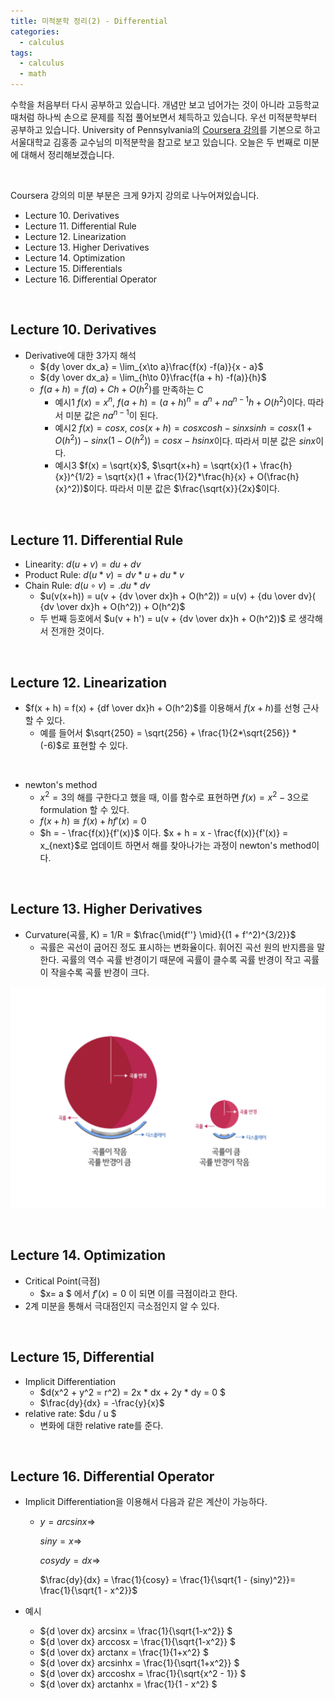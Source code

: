 ```yaml
---
title: 미적분학 정리(2) - Differential
categories:
  - calculus
tags:
  - calculus
  - math
---
```


수학을 처음부터 다시 공부하고 있습니다. 개념만 보고 넘어가는 것이 아니라 고등학교 때처럼 하나씩 손으로 문제를 직접 풀어보면서 체득하고 있습니다. 우선 미적분학부터 공부하고 있습니다. University of Pennsylvania의 [Coursera 강의](https://www.coursera.org/learn/single-variable-calculus/)를 기본으로 하고 서울대학교 김홍종 교수님의 미적분학을 참고로 보고 있습니다. 오늘은 두 번째로 미분에 대해서 정리해보겠습니다.

<br/>

Coursera 강의의 미분 부분은 크게 9가지 강의로 나누어져있습니다. 

- Lecture 10. Derivatives
- Lecture 11. Differential Rule
- Lecture 12. Linearization
- Lecture 13. Higher Derivatives
- Lecture 14. Optimization
- Lecture 15. Differentials
- Lecture 16. Differential Operator

<br/>

## Lecture 10. Derivatives

- Derivative에 대한 3가지 해석
  - ${dy \over dx_a} = \lim_{x\to a}\frac{f(x) -f(a)}{x - a}​$
  - ${dy \over dx_a} = \lim_{h\to 0}\frac{f(a + h) -f(a)}{h}​$
  - $f(a + h) = f(a) + C h + O(h^2)$를 만족하는 C
    - 예시1 $f(x) = x^{n}$, $f(a + h) = (a + h)^n = a^n + na^{n-1}h + O(h^2)$이다. 따라서 미분 값은 $na^{n-1}$이 된다.
    - 예시2 $f(x) = cosx$, $cos(x+h) = cosxcosh -sinxsinh = cosx(1 + O(h^2)) - sinx(1 - O(h^2)) = cosx - hsinx$이다. 따라서 미분 값은 $sinx$이다.
    - 예시3 $f(x) = \sqrt{x}$, $\sqrt{x+h} = \sqrt{x}(1 + \frac{h}{x})^{1/2} = \sqrt{x}(1 + \frac{1}{2}*\frac{h}{x} + O(\frac{h}{x}^2))$이다. 따라서 미분 값은 $\frac{\sqrt{x}}{2x}$이다.

<br/>

## Lecture 11. Differential Rule

- Linearity: $d(u+v) = du + dv$
- Product Rule: $d(u*v) = dv * u + du * v$
- Chain Rule: $d(u \circ v) =. du * dv ​$
  - $u(v(x+h)) = u(v + {dv \over dx}h + O(h^2)) = u(v) +  {du \over dv}( {dv \over dx}h + O(h^2)) + O(h^2) ​$
  - 두 번째 등호에서 $u(v + h') = u(v + {dv \over dx}h + O(h^2))$ 로 생각해서 전개한 것이다.

<br/>

## Lecture 12. Linearization

- $f(x + h) = f(x) + {df \over dx}h + O(h^2)​$를 이용해서 $f(x+h)​$를 선형 근사할 수 있다.
  - 예를 들어서 $\sqrt{250} = \sqrt{256} + \frac{1}{2*\sqrt{256}} * (-6)$로 표현할 수 있다.

<br/>

- newton's method
  - $x^2 = 3$의 해를 구한다고 했을 때, 이를 함수로 표현하면 $f(x) = x^2 - 3$으로 formulation 할 수 있다.
  - $f(x +h) \cong f(x) + hf'(x) = 0$
  - $h = - \frac{f(x)}{f'(x)}$ 이다. $x + h = x - \frac{f(x)}{f'(x)} = x_{next}$로 업데이트 하면서 해를 찾아나가는 과정이 newton's method이다.

<br/>

## Lecture 13. Higher Derivatives

- Curvature(곡률, K) = 1/R = $\frac{\mid{f''} \mid}{(1 + f'^2)^{3/2}}$
  - 곡률은 곡선이 굽어진 정도 표시하는 변화율이다. 휘어진 곡선 원의 반지름을 말한다. 곡률의 역수 곡률 반경이기 때문에 곡률이 클수록 곡률 반경이 작고 곡률이 작을수록 곡률 반경이 크다. 

![](/assets/images/math/curvature.png)

<br/>

## Lecture 14. Optimization

- Critical Point(극점)
  - $x= a $ 에서 $f'(x) = 0$ 이 되면 이를 극점이라고 한다.
- 2계 미분을 통해서 극대점인지 극소점인지 알 수 있다.

<br/>

## Lecture 15, Differential

- Implicit Differentiation
  - $d(x^2 + y^2 = r^2) = 2x * dx + 2y  * dy = 0 $
  - $\frac{dy}{dx} = -\frac{y}{x}​$ 
- relative rate: $du / u $
  - 변화에 대한 relative rate를 준다.

<br/>

## Lecture 16. Differential Operator

- Implicit Differentiation을 이용해서 다음과 같은 계산이 가능하다.

  - $y = arcsinx \Rightarrow$ 

    $siny = x \Rightarrow$

    $cosy dy = dx \Rightarrow$

    $\frac{dy}{dx} = \frac{1}{cosy} = \frac{1}{\sqrt{1 - (siny)^2}}=  \frac{1}{\sqrt{1 - x^2}}$

    

- 예시

  - ${d \over dx} arcsinx = \frac{1}{\sqrt{1-x^2}} ​$
  - ${d \over dx} arccosx = \frac{1}{\sqrt{1-x^2}} $
  - ${d \over dx} arctanx = \frac{1}{1+x^2} $
  - ${d \over dx} arcsinhx = \frac{1}{\sqrt{1+x^2}} ​$
  - ${d \over dx} arccoshx = \frac{1}{\sqrt{x^2 - 1}} $
  - ${d \over dx} arctanhx = \frac{1}{1 - x^2} $

